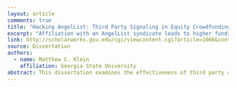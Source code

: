 ```yaml
---
layout: article
comments: true
title: "Hacking AngelList: Third Party Signaling in Equity Crowdfunding"
excerpt: "Affiliation with an AngelList syndicate leads to higher funding amounts; being featured has little or no effect."
link: http://scholarworks.gsu.edu/cgi/viewcontent.cgi?article=1066&context=bus_admin_diss
source: Dissertation
authors:
  - name: Matthew C. Klein
    affiliation: Georgia State University
abstract: This dissertation examines the effectiveness of third party affiliation signals that entrepreneurs use to convince investors to commit financial resources in an equity crowdfunding context. I investigate the importance of third party affiliation signals (business accelerators, investor syndicates, and startups featured on the equity crowdfunding platform) on subsequent online funding amounts. The data indicates that affiliation with an investor syndicate is an effective third party affiliation signal and can therefore strongly impact the probability of online funding amounts. Business accelerators and startups featured on the equity crowdfunding platform, by contrast, have little or no impact on online funding amounts. I discuss the implications of the results for theory, future research, and practice.
---
```

